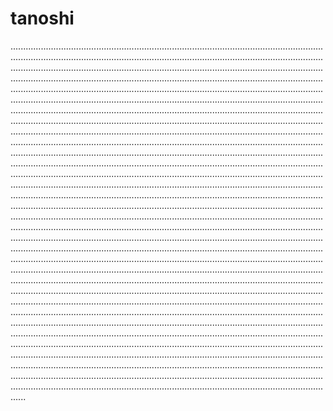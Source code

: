 # tanoshi

..................................................................................................................................................................................................................................................................................................................................................................................................................................................................................................................................................................................................................................................................................................................................................................................................................................................................................................................................................................................................................................................................................................................................................................................................................................................................................................................................................................................................................................................................................................................................................................................................................................................................................................................................................................................................................................................................................................................................................................................................................................................................................................................................................................................................................................................................................................................................................................................................................................................................................................................................................................................................................................................................................................................................................................................................................................................................................................................................................................................................................................................................................................................................................................................................................................................................................................................................................................................................................................................................................................................................................................................................................................................................................................................................................................................................................................................................................................................................................................................................................................................................................................................................................................................................................................................................